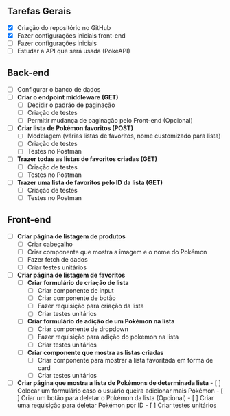 ## Tarefas Gerais

- [x] Criação do repositório no GitHub
- [x] Fazer configurações iniciais front-end
- [ ] Fazer configurações iniciais
- [ ] Estudar a API que será usada (PokeAPI)

## Back-end

- [ ]  Configurar o banco de dados
- [ ]  **Criar o endpoint middleware (GET)**
	- [ ]  Decidir o padrão de paginação
	- [ ]  Criação de testes
	- [ ]  Permitir mudança de paginação pelo Front-end (Opcional)
- [ ]  **Criar lista de Pokémon favoritos (POST)**
	- [ ]  Modelagem (várias listas de favoritos, nome customizado para lista)
	- [ ]  Criação de testes
	- [ ] Testes no Postman
- [ ]  **Trazer todas as listas de favoritos criadas (GET)**
	- [ ]  Criação de testes
	- [ ] Testes no Postman
- [ ] **Trazer uma lista de favoritos pelo ID da lista (GET)**
	- [ ]  Criação de testes 
	- [ ] Testes no Postman

## Front-end

- [ ] **Criar página de listagem de produtos**
	- [ ]  Criar cabeçalho
	- [ ]  Criar componente que mostra a imagem e o nome do Pokémon
	- [ ]  Fazer fetch de dados
	- [ ]  Criar testes unitários
- [ ]  **Criar página de listagem de favoritos**
	- [ ]  **Criar formulário de criação de lista**
		- [ ]  Criar componente de input
		- [ ]  Criar componente de botão
		- [ ]  Fazer requisição para criação da lista
		- [ ]  Criar testes unitários
	- [ ]  **Criar formulário de adição de um Pokémon na lista**
		- [ ]  Criar componente de dropdown
		- [ ]  Fazer requisição para adição do pokemon na lista
		- [ ]  Criar testes unitários
	- [ ]  **Criar componente que mostra as listas criadas**
		- [ ]  Criar componente para mostrar a lista favoritada em forma de card
		- [ ]  Criar testes unitários
- [ ]  **Criar página que mostra a lista de Pokémons de determinada lista**
		- [ ]  Colocar um formulário caso o usuário queira adicionar mais Pokémon
		- [ ]  Criar um botão para deletar o Pokémon da lista (Opcional)
		- [ ]  Criar uma requisição para deletar Pokémon por ID
		- [ ]  Criar testes unitários

